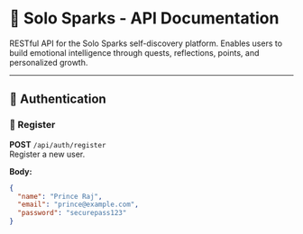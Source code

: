 # 🌟 Solo Sparks - API Documentation

RESTful API for the Solo Sparks self-discovery platform. Enables users to build emotional intelligence through quests, reflections, points, and personalized growth.

---

## 🔐 Authentication

### 📌 Register

**POST** `/api/auth/register`  
Register a new user.

**Body:**
```json
{
  "name": "Prince Raj",
  "email": "prince@example.com",
  "password": "securepass123"
}
